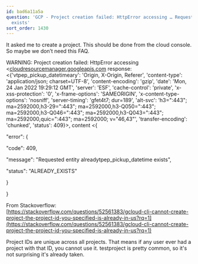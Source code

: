 ```yaml
---
id: bad6a11a5a
question: 'GCP - Project creation failed: HttpError accessing … Requested entity alreadytpep_pickup_datetime
  exists'
sort_order: 1430
---
```


It asked me to create a project. This should be done from the cloud console. So maybe we don’t need this FAQ.

WARNING: Project creation failed: HttpError accessing <[cloudresourcemanager.googleapis.com](https://cloudresourcemanager.googleapis.com/v1/projects?alt=json>:) response: <{'vtpep_pickup_datetimeary': 'Origin, X-Origin, Referer', 'content-type': 'application/json; charset=UTF-8', 'content-encoding': 'gzip', 'date': 'Mon, 24 Jan 2022 19:29:12 GMT', 'server': 'ESF', 'cache-control': 'private', 'x-xss-protection': '0', 'x-frame-options': 'SAMEORIGIN', 'x-content-type-options': 'nosniff', 'server-timing': 'gfet4t7; dur=189', 'alt-svc': 'h3=":443"; ma=2592000,h3-29=":443"; ma=2592000,h3-Q050=":443"; ma=2592000,h3-Q046=":443"; ma=2592000,h3-Q043=":443"; ma=2592000,quic=":443"; ma=2592000; v="46,43"', 'transfer-encoding': 'chunked', 'status': 409}>, content <{

"error": {

"code": 409,

"message": "Requested entity alreadytpep_pickup_datetime exists",

"status": "ALREADY_EXISTS"

}

}

From Stackoverflow: [https://stackoverflow.com/questions/52561383/gcloud-cli-cannot-create-project-the-project-id-you-specified-is-already-in-us?rq=1](https://stackoverflow.com/questions/52561383/gcloud-cli-cannot-create-project-the-project-id-you-specified-is-already-in-us?rq=1)

Project IDs are unique across all projects. That means if any user ever had a project with that ID, you cannot use it. testproject is pretty common, so it's not surprising it's already taken.

